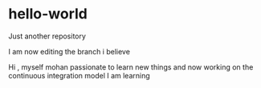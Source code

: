 # hello-world
Just another repository

I am now editing the branch i believe

Hi , myself mohan passionate to learn new things and now working on the continuous integration model 
I am learning

